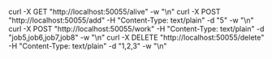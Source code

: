 curl -X GET "http://localhost:50055/alive" -w "\n"
curl -X POST "http://localhost:50055/add" -H "Content-Type: text/plain" -d "5" -w "\n"
curl -X POST "http://localhost:50055/work" -H "Content-Type: text/plain" -d "job5,job6,job7,job8" -w "\n"
curl -X DELETE "http://localhost:50055/delete" -H "Content-Type: text/plain" -d "1,2,3" -w "\n"
